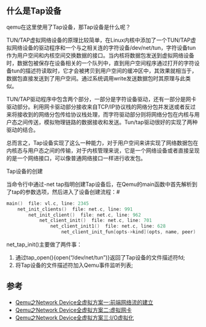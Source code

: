 ## 什么是Tap设备

qemu在这里使用了Tap设备，那Tap设备是什么呢？

TUN/TAP虚拟网络设备的原理比较简单，在Linux内核中添加了一个TUN/TAP虚拟网络设备的驱动程序和一个与之相关连的字符设备/dev/net/tun，字符设备tun作为用户空间和内核空间交换数据的接口。当内核将数据包发送到虚拟网络设备时，数据包被保存在设备相关的一个队列中，直到用户空间程序通过打开的字符设备tun的描述符读取时，它才会被拷贝到用户空间的缓冲区中，其效果就相当于，数据包直接发送到了用户空间。通过系统调用write发送数据包时其原理与此类似。

TUN/TAP驱动程序中包含两个部分，一部分是字符设备驱动，还有一部分是网卡驱动部分。利用网卡驱动部分接收来自TCP/IP协议栈的网络分包并发送或者反过来将接收到的网络分包传给协议栈处理，而字符驱动部分则将网络分包在内核与用户态之间传送，模拟物理链路的数据接收和发送。Tun/tap驱动很好的实现了两种驱动的结合。

总而言之，Tap设备实现了这么一种能力，对于用户空间来讲实现了网络数据包在内核态与用户态之间的传输，对于内核管理来说，它是一个网络设备或者直接呈现的是一个网络接口，可以像普通网络接口一样进行收发包。

Tap设备的创建

当命令行中通过-net tap指明创建Tap设备后，在Qemu的main函数中首先解析到了tap的参数选项，然后进入了设备创建流程：#
```c
main()  file: vl.c, line: 2345
    net_init_clients()  file: net.c, line: 991
        net_init_client()  file: net.c, line: 962
            net_client_init()  file: net.c, line: 701
                net_client_init1()  file: net.c, line: 628
                    net_client_init_fun[opts->kind](opts, name, peer)
```

net_tap_init()主要做了两件事：

1. 通过tap_open(){open(“/dev/net/tun”)}返回了Tap设备的文件描述符fd;
2. 将Tap设备的文件描述符加入Qemu事件监听列表;

## 参考
* [Qemu之Network Device全虚拟方案一:前端网络流的建立](http://royluo.org/2014/07/17/netdev-virtual-1/)
* [Qemu之Network Device全虚拟方案二:虚拟网卡](http://royluo.org/2014/07/20/netdev-virtual-2/)
* [Qemu之Network Device全虚拟方案三:I/O虚拟化](http://royluo.org/2014/07/26/netdev-virtual-3/)
